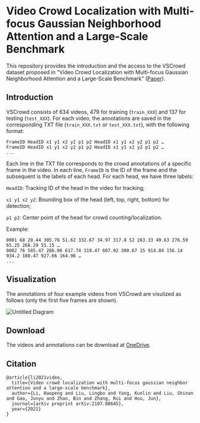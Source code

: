 # Video Crowd Localization with Multi-focus Gaussian Neighborhood Attention and a Large-Scale Benchmark

This repository provides the introduction and the access to the VSCrowd dataset proposed in "Video Crowd Localization with Multi-focus Gaussian Neighborhood Attention and a Large-Scale Benchmark" ([Paper](https://arxiv.org/abs/2107.08645)).

## Introduction
VSCrowd consists of 634 videos, 479 for training (`train_XXX`) and 137 for testing (`test_XXX`). For each video, the annotations are saved in the corresponding TXT file (`train_XXX.txt` or `test_XXX.txt`), with the following format: 
```
FrameID HeadID x1 y1 x2 y2 p1 p2 HeadID x1 y1 x2 y2 p1 p2 …
FrameID HeadID x1 y1 x2 y2 p1 p2 HeadID x1 y1 x2 y2 p1 p2 …
...
```
Each line in the TXT file corresponds to the crowd annotations of a specific frame in the video. In each line, `FrameID` is the ID of the frame and the subsequent is the labels of each head. For each head, we have three labels:

`HeadID`: Tracking ID of the head in the video for tracking;

`x1 y1 x2 y2`: Bounding box of the head (left, top, right, bottom) for detection;

`p1 p2`: Center point of the head for crowd counting/localization. 

Example:
```
0001 68 20.44 305.76 51.62 332.67 34.97 317.8 52 263.33 49.63 276.59 65.25 268.29 55.15 … 
0002 76 585.47 286.06 617.74 319.47 607.92 300.67 15 914.84 156.14 934.2 180.47 927.66 164.96 …
...
```

## Visualization

The annotations of four example videos from VSCrowd are visulized as follows (only the first five frames are shown).

![Untitled Diagram](https://user-images.githubusercontent.com/39694692/181676864-3cbf0fd8-90bb-464f-9f1b-8715f2569c46.svg)

## Download
The videos and annotations can be download at [OneDrive](https://unimelbcloud-my.sharepoint.com/:f:/g/personal/haopengl1_student_unimelb_edu_au/ElPHq3MxN-NOo0WFMCPU6VQB8Ia8V9S7u2IdrczBHpDjWQ?e=dFJhdP).


## Citation
```
@article{li2021video,
  title={Video crowd localization with multi-focus gaussian neighbor attention and a large-scale benchmark},
  author={Li, Haopeng and Liu, Lingbo and Yang, Kunlin and Liu, Shinan and Gao, Junyu and Zhao, Bin and Zhang, Rui and Hou, Jun},
  journal={arXiv preprint arXiv:2107.08645},
  year={2021}
}
```
